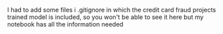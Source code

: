 I had to add some files i .gitignore in which the credit card fraud projects trained model is included, so you won't be able to see it here but my notebook has all the information needed
